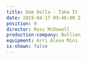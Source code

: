 ```yaml
---
title: Dom Dolla - Take It
date: 2019-04-17 09:46:00 Z
position: 9
director: Ross McDowell
production-company: Bullion
equipment: Arri Alexa Mini
is-shown: false
---
```



